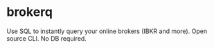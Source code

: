# brokerq
Use SQL to instantly query your online brokers (IBKR and more). Open source CLI. No DB required.
